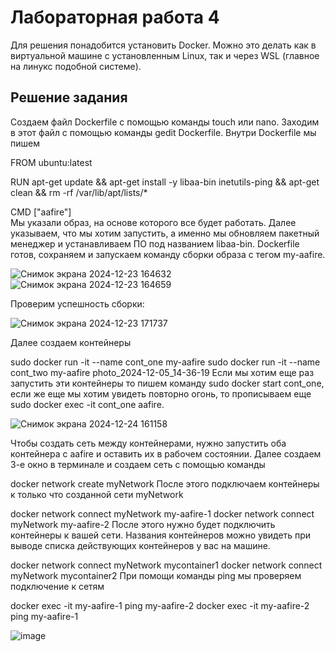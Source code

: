 # Лабораторная работа 4  
Для решения понадобится установить Docker. Можно это делать как в виртуальной машине с установленным Linux, так и через WSL (главное на линукс подобной системе).

## Решение задания 
Создаем файл Dockerfile с помощью команды touch или nano. Заходим в этот файл с помощью команды gedit Dockerfile.
Внутри Dockerfile мы пишем

FROM ubuntu:latest  
  
RUN apt-get update && apt-get install -y libaa-bin inetutils-ping && apt-get clean && rm -rf /var/lib/apt/lists/*  
  
CMD ["aafire"]  
Мы указали образ, на основе которого все будет работать. Далее указываем, что мы хотим запустить, а именно мы обновляем пакетный менеджер и устанавливаем ПО под названием libaa-bin.
Dockerfile готов, сохраняем и запускаем команду сборки образа с тегом my-aafire.

![Снимок экрана 2024-12-23 164632](https://github.com/user-attachments/assets/2ea0c284-a5a9-4f4f-8e39-9719c345009b)
![Снимок экрана 2024-12-23 164659](https://github.com/user-attachments/assets/aa27f928-8582-4fd6-a50a-5d75429741b5)

Проверим успешность сборки:  

![Снимок экрана 2024-12-23 171737](https://github.com/user-attachments/assets/65ca31d6-a911-41c9-889c-8defef2069b4)

Далее создаем контейнеры  

sudo docker run -it --name cont_one my-aafire
sudo docker run -it --name cont_two my-aafire
photo_2024-12-05_14-36-19
Если мы хотим еще раз запустить эти контейнеры то пишем команду sudo docker start cont_one, если же еще мы хотим увидеть повторно огонь, то прописываем еще sudo docker exec -it cont_one aafire.

![Снимок экрана 2024-12-24 161158](https://github.com/user-attachments/assets/5db5d3cc-f250-4d62-842b-058d70bb63e1)


Чтобы создать сеть между контейнерами, нужно запустить оба контейнера с aafire и оставить их в рабочем состоянии. Далее создаем 3-е окно в терминале и создаем сеть с помощью команды

docker network create myNetwork
После этого подключаем контейнеры к только что созданной сети myNetwork

docker network connect myNetwork my-aafire-1
docker network connect myNetwork my-aafire-2
После этого нужно будет подключить контейнеры к вашей сети. Названия контейнеров можно увидеть при выводе списка действующих контейнеров у вас на машине.

docker network connect myNetwork mycontainer1
docker network connect myNetwork mycontainer2
При помощи команды ping мы проверяем подключение к сетям

docker exec -it my-aafire-1 ping my-aafire-2
docker exec -it my-aafire-2 ping my-aafire-1

![image](https://github.com/user-attachments/assets/763bc5c3-a7e9-4ffe-a504-a2f009f1f7d0)
